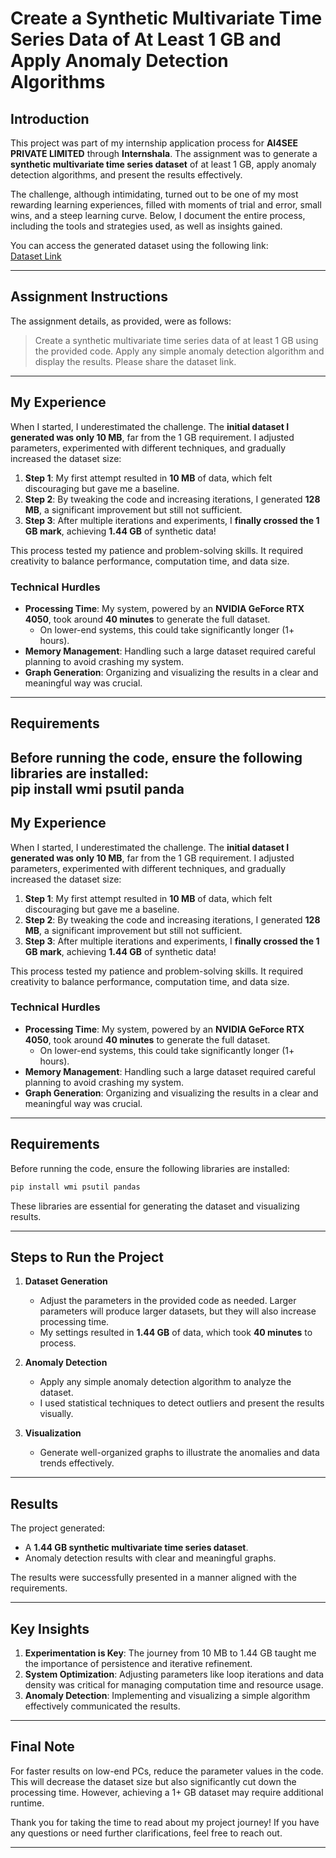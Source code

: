 # Create a Synthetic Multivariate Time Series Data of At Least 1 GB and Apply Anomaly Detection Algorithms  

## Introduction  
This project was part of my internship application process for **AI4SEE PRIVATE LIMITED** through **Internshala**. The assignment was to generate a **synthetic multivariate time series dataset** of at least 1 GB, apply anomaly detection algorithms, and present the results effectively.  

The challenge, although intimidating, turned out to be one of my most rewarding learning experiences, filled with moments of trial and error, small wins, and a steep learning curve. Below, I document the entire process, including the tools and strategies used, as well as insights gained.  

You can access the generated dataset using the following link:  
[Dataset Link](https://drive.google.com/file/d/1pRpOHhChlq1MU1bde_lS7b15mddLESZ1/view?usp=drive_link)

---

## Assignment Instructions  
The assignment details, as provided, were as follows:  

> Create a synthetic multivariate time series data of at least 1 GB using the provided code. Apply any simple anomaly detection algorithm and display the results. Please share the dataset link.  
---

## My Experience  

When I started, I underestimated the challenge. The **initial dataset I generated was only 10 MB**, far from the 1 GB requirement. I adjusted parameters, experimented with different techniques, and gradually increased the dataset size:  

1. **Step 1**: My first attempt resulted in **10 MB** of data, which felt discouraging but gave me a baseline.  
2. **Step 2**: By tweaking the code and increasing iterations, I generated **128 MB**, a significant improvement but still not sufficient.  
3. **Step 3**: After multiple iterations and experiments, I **finally crossed the 1 GB mark**, achieving **1.44 GB** of synthetic data!  

This process tested my patience and problem-solving skills. It required creativity to balance performance, computation time, and data size.  

### Technical Hurdles  

- **Processing Time**: My system, powered by an **NVIDIA GeForce RTX 4050**, took around **40 minutes** to generate the full dataset.  
  - On lower-end systems, this could take significantly longer (1+ hours).  
- **Memory Management**: Handling such a large dataset required careful planning to avoid crashing my system.  
- **Graph Generation**: Organizing and visualizing the results in a clear and meaningful way was crucial.  

---

## Requirements  

Before running the code, ensure the following libraries are installed:  
pip install wmi psutil panda
---

## My Experience  

When I started, I underestimated the challenge. The **initial dataset I generated was only 10 MB**, far from the 1 GB requirement. I adjusted parameters, experimented with different techniques, and gradually increased the dataset size:  

1. **Step 1**: My first attempt resulted in **10 MB** of data, which felt discouraging but gave me a baseline.  
2. **Step 2**: By tweaking the code and increasing iterations, I generated **128 MB**, a significant improvement but still not sufficient.  
3. **Step 3**: After multiple iterations and experiments, I **finally crossed the 1 GB mark**, achieving **1.44 GB** of synthetic data!  

This process tested my patience and problem-solving skills. It required creativity to balance performance, computation time, and data size.  

### Technical Hurdles  

- **Processing Time**: My system, powered by an **NVIDIA GeForce RTX 4050**, took around **40 minutes** to generate the full dataset.  
  - On lower-end systems, this could take significantly longer (1+ hours).  
- **Memory Management**: Handling such a large dataset required careful planning to avoid crashing my system.  
- **Graph Generation**: Organizing and visualizing the results in a clear and meaningful way was crucial.  

---

## Requirements  

Before running the code, ensure the following libraries are installed:  

```bash
pip install wmi psutil pandas
```  

These libraries are essential for generating the dataset and visualizing results.  

---

## Steps to Run the Project  

1. **Dataset Generation**  
   - Adjust the parameters in the provided code as needed. Larger parameters will produce larger datasets, but they will also increase processing time.  
   - My settings resulted in **1.44 GB** of data, which took **40 minutes** to process.  

2. **Anomaly Detection**  
   - Apply any simple anomaly detection algorithm to analyze the dataset.  
   - I used statistical techniques to detect outliers and present the results visually.  

3. **Visualization**  
   - Generate well-organized graphs to illustrate the anomalies and data trends effectively.  

---

## Results  

The project generated:  

- A **1.44 GB synthetic multivariate time series dataset**.  
- Anomaly detection results with clear and meaningful graphs.  

The results were successfully presented in a manner aligned with the requirements.  

---

## Key Insights  

1. **Experimentation is Key**: The journey from 10 MB to 1.44 GB taught me the importance of persistence and iterative refinement.  
2. **System Optimization**: Adjusting parameters like loop iterations and data density was critical for managing computation time and resource usage.  
3. **Anomaly Detection**: Implementing and visualizing a simple algorithm effectively communicated the results.  

---

## Final Note  

For faster results on low-end PCs, reduce the parameter values in the code. This will decrease the dataset size but also significantly cut down the processing time. However, achieving a 1+ GB dataset may require additional runtime.  

Thank you for taking the time to read about my project journey! If you have any questions or need further clarifications, feel free to reach out.  

---
